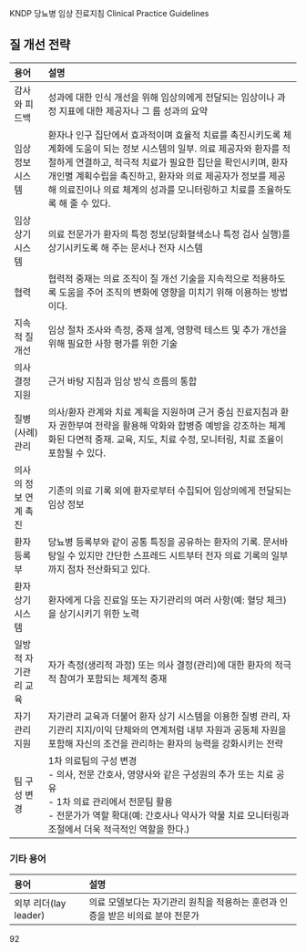 KNDP 당뇨병 임상 진료지침 Clinical Practice Guidelines

## 질 개선 전략

| 용어                 | 설명                                                                                                                                                                                                                                                                                                                                                                                                                                                                                                                          |
| :------------------- | :-------------------------------------------------------------------------------------------------------------------------------------------------------------------------------------------------------------------------------------------------------------------------------------------------------------------------------------------------------------------------------------------------------------------------------------------------------------------------------------------------------------------------- |
| 감사와 피드백         | 성과에 대한 인식 개선을 위해 임상의에게 전달되는 임상이나 과정 지표에 대한 제공자나 그 룹 성과의 요약                                                                                                                                                                                                                                                                                                                                                                                                                                    |
| 임상 정보시스템       | 환자나 인구 집단에서 효과적이며 효율적 치료를 촉진시키도록 체계화에 도움이 되는 정보 시스템의 일부. 의료 제공자와 환자를 적절하게 연결하고, 적극적 치료가 필요한 집단을 확인시키며, 환자 개인별 계획수립을 촉진하고, 환자와 의료 제공자가 정보를 제공해 의료진이나 의료 체계의 성과를 모니터링하고 치료를 조율하도록 해 줄 수 있다.                                                                                                                                                                                              |
| 임상 상기시스템       | 의료 전문가가 환자의 특정 정보(당화혈색소나 특정 검사 실행)를 상기시키도록 해 주는 문서나 전자 시스템                                                                                                                                                                                                                                                                                                                                                                                                                                    |
| 협력                 | 협력적 중재는 의료 조직이 질 개선 기술을 지속적으로 적용하도록 도움을 주어 조직의 변화에 영향을 미치기 위해 이용하는 방법이다.                                                                                                                                                                                                                                                                                                                                                                                                        |
| 지속적 질 개선        | 임상 절차 조사와 측정, 중재 설계, 영향력 테스트 및 추가 개선을 위해 필요한 사항 평가를 위한 기술                                                                                                                                                                                                                                                                                                                                                                                                                                       |
| 의사 결정 지원        | 근거 바탕 지침과 임상 방식 흐름의 통합                                                                                                                                                                                                                                                                                                                                                                                                                                                                                          |
| 질병(사례) 관리       | 의사/환자 관계와 치료 계획을 지원하며 근거 중심 진료지침과 환자 권한부여 전략을 활용해 악화와 합병증 예방을 강조하는 체계화된 다면적 중재. 교육, 지도, 치료 수정, 모니터링, 치료 조율이 포함될 수 있다.                                                                                                                                                                                                                                                                                                                              |
| 의사의 정보 연계 촉진 | 기존의 의료 기록 외에 환자로부터 수집되어 임상의에게 전달되는 임상 정보                                                                                                                                                                                                                                                                                                                                                                                                                                                                |
| 환자 등록부           | 당뇨병 등록부와 같이 공통 특징을 공유하는 환자의 기록. 문서바탕일 수 있지만 간단한 스프레드 시트부터 전자 의료 기록의 일부까지 점차 전산화되고 있다.                                                                                                                                                                                                                                                                                                                                                                                   |
| 환자 상기 시스템      | 환자에게 다음 진료일 또는 자기관리의 여러 사항(예: 혈당 체크)을 상기시키기 위한 노력                                                                                                                                                                                                                                                                                                                                                                                                                                                  |
| 일방적 자기관리 교육  | 자가 측정(생리적 과정) 또는 의사 결정(관리)에 대한 환자의 적극적 참여가 포함되는 체계적 중재                                                                                                                                                                                                                                                                                                                                                                                                                                         |
| 자기관리 지원         | 자기관리 교육과 더불어 환자 상기 시스템을 이용한 질병 관리, 자기관리 지지/이익 단체와의 연계처럼 내부 자원과 공동체 자원을 포함해 자신의 조건을 관리하는 환자의 능력을 강화시키는 전략                                                                                                                                                                                                                                                                                                                                                  |
| 팀 구성 변경          | 1차 의료팀의 구성 변경<br>- 의사, 전문 간호사, 영양사와 같은 구성원의 추가 또는 치료 공유<br>- 1차 의료 관리에서 전문팀 활용<br>- 전문가가 역할 확대(예: 간호사나 약사가 약물 치료 모니터링과 조절에서 더욱 적극적인 역할을 한다.)                                                                                                                                                                                                                                                                                                    |

### 기타 용어

| 용어                      | 설명                                                                   |
| :------------------------ | :--------------------------------------------------------------------- |
| 외부 리더(lay leader)     | 의료 모델보다는 자기관리 원칙을 적용하는 훈련과 인증을 받은 비의료 분야 전문가 |

<PAGE>92